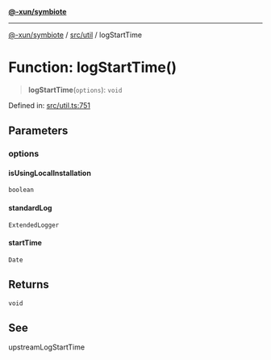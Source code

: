 [**@-xun/symbiote**](../../../README.md)

***

[@-xun/symbiote](../../../README.md) / [src/util](../README.md) / logStartTime

# Function: logStartTime()

> **logStartTime**(`options`): `void`

Defined in: [src/util.ts:751](https://github.com/Xunnamius/symbiote/blob/167e0f9b786b0a4f8ab8478cb4284deee6916ad7/src/util.ts#L751)

## Parameters

### options

#### isUsingLocalInstallation

`boolean`

#### standardLog

`ExtendedLogger`

#### startTime

`Date`

## Returns

`void`

## See

upstreamLogStartTime
